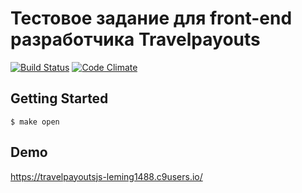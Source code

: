 # Тестовое задание для front-end разработчика Travelpayouts
[![Build Status](https://travis-ci.org/Leming1488/travelpayouts.svg?branch=master)](https://travis-ci.org/Leming1488/travelpayouts)
[![Code Climate](https://codeclimate.com/github/Leming1488/travelpayouts/badges/gpa.svg)](https://codeclimate.com/github/Leming1488/travelpayouts)
## Getting Started

```
$ make open

```
## Demo
https://travelpayoutsjs-leming1488.c9users.io/
